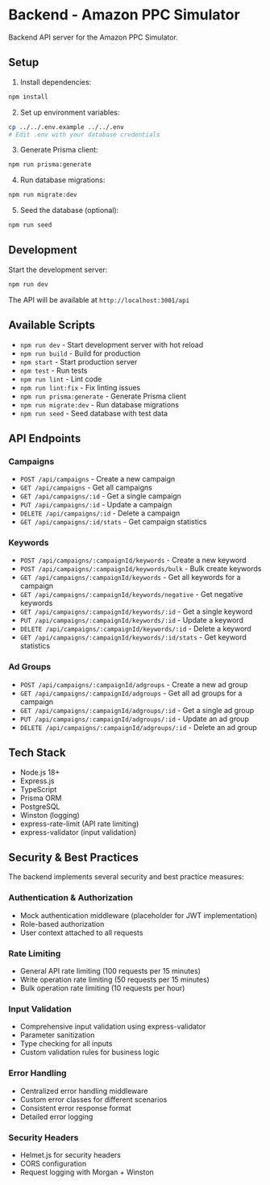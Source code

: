 # Backend - Amazon PPC Simulator

Backend API server for the Amazon PPC Simulator.

## Setup

1. Install dependencies:
```bash
npm install
```

2. Set up environment variables:
```bash
cp ../../.env.example ../../.env
# Edit .env with your database credentials
```

3. Generate Prisma client:
```bash
npm run prisma:generate
```

4. Run database migrations:
```bash
npm run migrate:dev
```

5. Seed the database (optional):
```bash
npm run seed
```

## Development

Start the development server:
```bash
npm run dev
```

The API will be available at `http://localhost:3001/api`

## Available Scripts

- `npm run dev` - Start development server with hot reload
- `npm run build` - Build for production
- `npm start` - Start production server
- `npm test` - Run tests
- `npm run lint` - Lint code
- `npm run lint:fix` - Fix linting issues
- `npm run prisma:generate` - Generate Prisma client
- `npm run migrate:dev` - Run database migrations
- `npm run seed` - Seed database with test data

## API Endpoints

### Campaigns
- `POST /api/campaigns` - Create a new campaign
- `GET /api/campaigns` - Get all campaigns
- `GET /api/campaigns/:id` - Get a single campaign
- `PUT /api/campaigns/:id` - Update a campaign
- `DELETE /api/campaigns/:id` - Delete a campaign
- `GET /api/campaigns/:id/stats` - Get campaign statistics

### Keywords
- `POST /api/campaigns/:campaignId/keywords` - Create a new keyword
- `POST /api/campaigns/:campaignId/keywords/bulk` - Bulk create keywords
- `GET /api/campaigns/:campaignId/keywords` - Get all keywords for a campaign
- `GET /api/campaigns/:campaignId/keywords/negative` - Get negative keywords
- `GET /api/campaigns/:campaignId/keywords/:id` - Get a single keyword
- `PUT /api/campaigns/:campaignId/keywords/:id` - Update a keyword
- `DELETE /api/campaigns/:campaignId/keywords/:id` - Delete a keyword
- `GET /api/campaigns/:campaignId/keywords/:id/stats` - Get keyword statistics

### Ad Groups
- `POST /api/campaigns/:campaignId/adgroups` - Create a new ad group
- `GET /api/campaigns/:campaignId/adgroups` - Get all ad groups for a campaign
- `GET /api/campaigns/:campaignId/adgroups/:id` - Get a single ad group
- `PUT /api/campaigns/:campaignId/adgroups/:id` - Update an ad group
- `DELETE /api/campaigns/:campaignId/adgroups/:id` - Delete an ad group

## Tech Stack

- Node.js 18+
- Express.js
- TypeScript
- Prisma ORM
- PostgreSQL
- Winston (logging)
- express-rate-limit (API rate limiting)
- express-validator (input validation)

## Security & Best Practices

The backend implements several security and best practice measures:

### Authentication & Authorization
- Mock authentication middleware (placeholder for JWT implementation)
- Role-based authorization
- User context attached to all requests

### Rate Limiting
- General API rate limiting (100 requests per 15 minutes)
- Write operation rate limiting (50 requests per 15 minutes)
- Bulk operation rate limiting (10 requests per hour)

### Input Validation
- Comprehensive input validation using express-validator
- Parameter sanitization
- Type checking for all inputs
- Custom validation rules for business logic

### Error Handling
- Centralized error handling middleware
- Custom error classes for different scenarios
- Consistent error response format
- Detailed error logging

### Security Headers
- Helmet.js for security headers
- CORS configuration
- Request logging with Morgan + Winston
